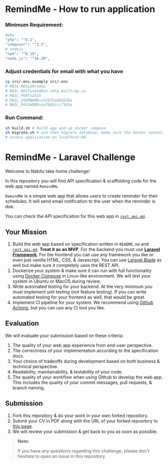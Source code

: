 # RemindMe - How to run application

### Minimum Requirement:
```bash
#php
"php": "^8.1",
"composer": "^2.5",
# nodejs
"npm": "^8.19",
"node.js": "^16.20",
```

### Adjust credentials for email with what you have
```bash
cp src/.env.example src/.env
# MAIL_MAILER=smtp
# MAIL_HOST=sandbox.smtp.mailtrap.io
# MAIL_PORT=2525
# MAIL_USERNAME=c92b75a26d22ba
# MAIL_PASSWORD=ce7b82ccc7343e
```

### Run Command:

```bash
sh build.sh # build app and up docker compose
sh migrate.sh # and then migrate database. make sure the docker container database is fully running
# access application on localhost:80
```

# RemindMe - Laravel Challenge

Welcome to Nabitu take home challenge!

In this repository you will find API specification & scaffolding code for the web app named `RemindMe`.

`RemindMe` is a simple web app that allows users to create reminder for their schedules. It will send email notification to the user when the reminder is due.

You can check the API specification for this web app in [`rest_api.md`](./docs/rest_api.md).

## Your Mission

1. Build the web app based on specification written in `README.md` and [`rest_api.md`](./docs/rest_api.md). **Treat it as an MVP**. For the backend you must use **[Laravel Framework](https://laravel.com/)**. For the frontend you can use any framework you like or even just vanilla HTML, CSS, & Javascript. You can use [Laravel Blade](https://laravel.com/docs/10.x/blade) as well but make sure it completely uses the REST API.
2. Dockerize your system & make sure it can run with full functionality using [Docker Compose](https://docs.docker.com/compose/) in Linux-like environment. We will test your system in Ubuntu or MacOS during review.
3. Write automated testing for your backend. At the very minimum you must implement unit testing (not feature testing). If you can write automated testing for your frontend as well, that would be great.
4. Implement CI pipeline for your system. We recommend using [Github Actions](https://github.com/features/actions), but you can use any CI tool you like.

## Evaluation

We will evaluate your submission based on these criteria:

1. The quality of your web app experience from end-user perspective.
2. The correctness of your implementation according to the specification docs.
3. Your choice of tradeoffs during development based on both business & technical perspective.
4. Readability, maintainability, & testability of your code.
5. The quality of your workflow when using Github to develop the web app. This includes the quality of your commit messages, pull requests, & branch naming.

## Submission

1. Fork this repository & do your work in your own forked repository.
2. Submit your CV in PDF along with the URL of your forked repository to [this page](https://ghazlabs.com/nabitu/senior-backend-engineer-laravel.html).
3. We will review your submission & get back to you as soon as possible.

> **Note:**
>
> If you have any questions regarding this challenge, please don't hesitate to open an issue in this repository.